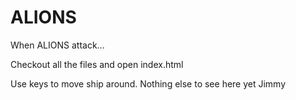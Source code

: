 ALIONS
======

When ALIONS attack...

Checkout all the files and open index.html

Use keys to move ship around. Nothing else to see here yet Jimmy